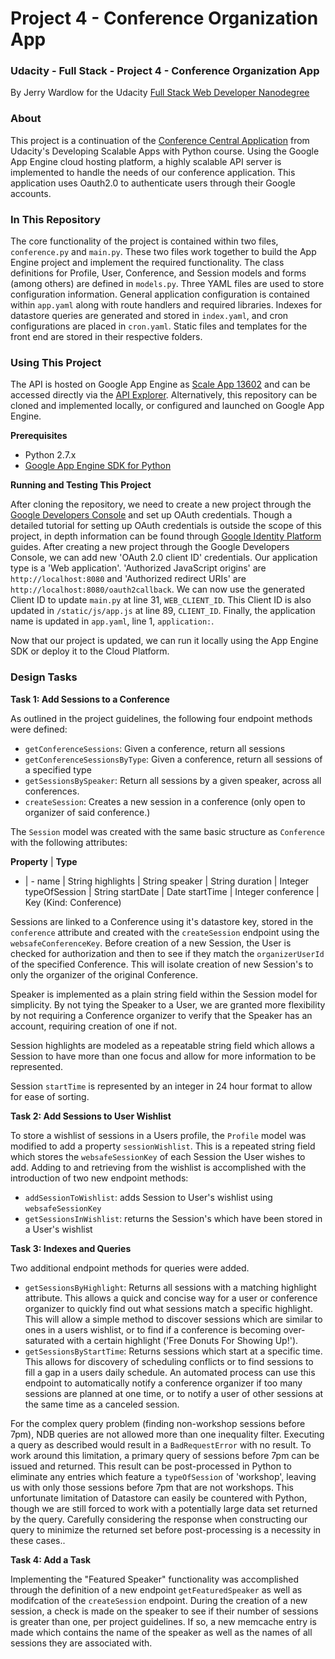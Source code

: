 # Project 4 - Conference Organization App
### Udacity - Full Stack - Project 4 - Conference Organization App

By Jerry Wardlow for the Udacity [Full Stack Web Developer Nanodegree](https://www.udacity.com/course/full-stack-web-developer-nanodegree--nd004)

### About

This project is a continuation of the [Conference Central Application](https://github.com/udacity/ud858) from Udacity's Developing Scalable
Apps with Python course. Using the Google App Engine cloud hosting platform, a
highly scalable API server is implemented to handle the needs of our conference
application. This application uses Oauth2.0 to authenticate users through their
Google accounts.

### In This Repository

The core functionality of the project is contained within two files, `conference.py`
and `main.py`. These two files work together to build the App Engine project and
implement the required functionality. The class definitions for Profile, User,
Conference, and Session models and forms (among others) are defined in `models.py`.
Three YAML files are used to store configuration information. General application
configuration is contained within `app.yaml` along with route handlers and required
libraries. Indexes for datastore queries are generated and stored in `index.yaml`,
and cron configurations are placed in `cron.yaml`. Static files and templates for
the front end are stored in their respective folders.

### Using This Project

The API is hosted on Google App Engine as [Scale App 13602](https://scale-app-13602.appspot.com/)
and can be accessed directly via the [API Explorer](https://scale-app-13602.appspot.com/_ah/api/explorer). Alternatively,
this repository can be cloned and implemented locally, or configured and launched
on Google App Engine.

**Prerequisites**

* Python 2.7.x
* [Google App Engine SDK for Python](https://cloud.google.com/appengine/downloads?hl=en)

**Running and Testing This Project**

After cloning the repository, we need to create a new project through the [Google
Developers Console](https://console.developers.google.com/) and set up OAuth credentials.
Though a detailed tutorial for setting up OAuth credentials is outside the scope
of this project, in depth information can be found through [Google Identity
Platform](https://developers.google.com/identity/protocols/OAuth2?hl=en) guides.
After creating a new project through the Google Developers Console, we can
add new 'OAuth 2.0 client ID' credentials. Our application type is a 'Web
application'. 'Authorized JavaScript origins' are `http://localhost:8080` and
'Authorized redirect URIs' are `http://localhost:8080/oauth2callback`. We can now
use the generated Client ID to update `main.py` at line 31, `WEB_CLIENT_ID`. This
Client ID is also updated in `/static/js/app.js` at line 89, `CLIENT_ID`. Finally,
the application name is updated in `app.yaml`, line 1, `application:`.

Now that our project is updated, we can run it locally using the App Engine SDK
or deploy it to the Cloud Platform.

### Design Tasks

**Task 1: Add Sessions to a Conference**

As outlined in the project guidelines, the following four endpoint methods were defined:

* `getConferenceSessions`: Given a conference, return all sessions
* `getConferenceSessionsByType`: Given a conference, return all sessions of a specified type
* `getSessionsBySpeaker`: Return all sessions by a given speaker, across all conferences.
* `createSession`: Creates a new session in a conference (only open to organizer of said conference.)

The `Session` model was created with the same basic structure as `Conference` with the following attributes:

**Property** | **Type**
- | -
name | String
highlights | String
speaker | String
duration | Integer
typeOfSession | String
startDate | Date
startTime | Integer
conference | Key (Kind: Conference)

Sessions are linked to a Conference using it's datastore key, stored in the `conference` attribute and created with the `createSession` endpoint using the
`websafeConferenceKey`. Before creation of a new Session, the User is checked for authorization and then to see if they match the `organizerUserId` of the specified Conference. This will isolate creation of new Session's to only the organizer of the original Conference.

Speaker is implemented as a plain string field within the Session model for
simplicity. By not tying the Speaker to a User, we are granted more flexibility
by not requiring a Conference organizer to verify that the Speaker has an account,
requiring creation of one if not.

Session highlights are modeled as a repeatable string field which allows a Session
to have more than one focus and allow for more information to be represented.

Session `startTime` is represented by an integer in 24 hour format to allow for
ease of sorting.

**Task 2: Add Sessions to User Wishlist**

To store a wishlist of sessions in a Users profile, the `Profile` model was
modified to add a property `sessionWishlist`. This is a repeated string field which
stores the `websafeSessionKey` of each Session the User wishes to add. Adding
to and retrieving from the wishlist is accomplished with the introduction of two
new endpoint methods:

* `addSessionToWishlist`: adds Session to User's wishlist using `websafeSessionKey`
* `getSessionsInWishlist`: returns the Session's which have been stored in a User's wishlist

**Task 3: Indexes and Queries**

Two additional endpoint methods for queries were added.

* `getSessionsByHighlight`: Returns all sessions with a matching highlight
attribute. This allows a quick and concise way for a user or conference organizer
to quickly find out what sessions match a specific highlight. This will allow
a simple method to discover sessions which are similar to ones in a users
wishlist, or to find if a conference is becoming over-saturated with a certain
highlight ('Free Donuts For Showing Up!').
* `getSessionsByStartTime`: Returns sessions which start at a specific time. This
allows for discovery of scheduling conflicts or to find sessions to fill a gap in
a users daily schedule. An automated process can use this endpoint to automatically
notify a conference organizer if too many sessions are planned at one time, or to
notify a user of other sessions at the same time as a canceled session.

For the complex query problem (finding non-workshop sessions before 7pm), NDB
queries are not allowed more than one inequality filter. Executing a query as
described would result in a `BadRequestError` with no result. To work around this
limitation, a primary query of sessions before 7pm can be issued and returned.
This result can be post-processed in Python to eliminate any entries which feature
a `typeOfSession` of 'workshop', leaving us with only those sessions before 7pm
that are not workshops. This unfortunate limitation of Datastore can easily be
countered with Python, though we are still forced to work with a potentially
large data set returned by the query. Carefully considering the response when
constructing our query to minimize the returned set before post-processing is a
necessity in these cases..


**Task 4: Add a Task**

Implementing the "Featured Speaker" functionality was accomplished through the
definition of a new endpoint `getFeaturedSpeaker` as well as modifcation of the
`createSession` endpoint. During the creation of a new session, a check is made
on the speaker to see if their number of sessions is greater than one, per project
guidelines. If so, a new memcache entry is made which contains the name of the
speaker as well as the names of all sessions they are associated with.
